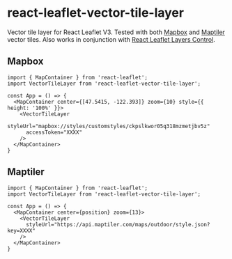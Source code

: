 # react-leaflet-vector-tile-layer

Vector tile layer for React Leaflet V3. Tested with both [Mapbox](https://mapbox.com) and [Maptiler](https://maptiler.com) vector tiles. Also works in conjunction with [React Leaflet Layers Control](https://react-leaflet.js.org/docs/example-layers-control).

## Mapbox

```
import { MapContainer } from 'react-leaflet';
import VectorTileLayer from 'react-leaflet-vector-tile-layer';

const App = () => {
  <MapContainer center={[47.5415, -122.393]} zoom={10} style={{ height: '100%' }}>
    <VectorTileLayer
      styleUrl="mapbox://styles/customstyles/ckpslkwor05q318mzmetjbv5z"
      accessToken="XXXX"
    />
  </MapContainer>
}
```

## Maptiler

```
import { MapContainer } from 'react-leaflet';
import VectorTileLayer from 'react-leaflet-vector-tile-layer';

const App = () => {
  <MapContainer center={position} zoom={13}>
    <VectorTileLayer
      styleUrl="https://api.maptiler.com/maps/outdoor/style.json?key=XXXX"
    />
  </MapContainer>
}
```